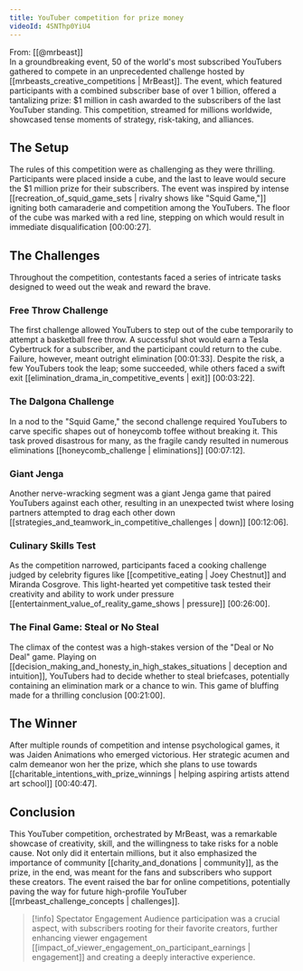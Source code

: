 ```yaml
---
title: YouTuber competition for prize money
videoId: 4SNThp0YiU4
---
```


From: [[@mrbeast]] <br/> 
In a groundbreaking event, 50 of the world's most subscribed YouTubers gathered to compete in an unprecedented challenge hosted by [[mrbeasts_creative_competitions | MrBeast]]. The event, which featured participants with a combined subscriber base of over 1 billion, offered a tantalizing prize: $1 million in cash awarded to the subscribers of the last YouTuber standing. This competition, streamed for millions worldwide, showcased tense moments of strategy, risk-taking, and alliances.

## The Setup

The rules of this competition were as challenging as they were thrilling. Participants were placed inside a cube, and the last to leave would secure the $1 million prize for their subscribers. The event was inspired by intense [[recreation_of_squid_game_sets | rivalry shows like "Squid Game,"]] igniting both camaraderie and competition among the YouTubers. The floor of the cube was marked with a red line, stepping on which would result in immediate disqualification <a class="yt-timestamp" data-t="00:00:27">[00:00:27]</a>.

## The Challenges

Throughout the competition, contestants faced a series of intricate tasks designed to weed out the weak and reward the brave.

### Free Throw Challenge

The first challenge allowed YouTubers to step out of the cube temporarily to attempt a basketball free throw. A successful shot would earn a Tesla Cybertruck for a subscriber, and the participant could return to the cube. Failure, however, meant outright elimination <a class="yt-timestamp" data-t="00:01:33">[00:01:33]</a>. Despite the risk, a few YouTubers took the leap; some succeeded, while others faced a swift exit [[elimination_drama_in_competitive_events | exit]] <a class="yt-timestamp" data-t="00:03:22">[00:03:22]</a>.

### The Dalgona Challenge

In a nod to the "Squid Game," the second challenge required YouTubers to carve specific shapes out of honeycomb toffee without breaking it. This task proved disastrous for many, as the fragile candy resulted in numerous eliminations [[honeycomb_challenge | eliminations]] <a class="yt-timestamp" data-t="00:07:12">[00:07:12]</a>.

### Giant Jenga

Another nerve-wracking segment was a giant Jenga game that paired YouTubers against each other, resulting in an unexpected twist where losing partners attempted to drag each other down [[strategies_and_teamwork_in_competitive_challenges | down]] <a class="yt-timestamp" data-t="00:12:06">[00:12:06]</a>.

### Culinary Skills Test

As the competition narrowed, participants faced a cooking challenge judged by celebrity figures like [[competitive_eating | Joey Chestnut]] and Miranda Cosgrove. This light-hearted yet competitive task tested their creativity and ability to work under pressure [[entertainment_value_of_reality_game_shows | pressure]] <a class="yt-timestamp" data-t="00:26:00">[00:26:00]</a>.

### The Final Game: Steal or No Steal

The climax of the contest was a high-stakes version of the "Deal or No Deal" game. Playing on [[decision_making_and_honesty_in_high_stakes_situations | deception and intuition]], YouTubers had to decide whether to steal briefcases, potentially containing an elimination mark or a chance to win. This game of bluffing made for a thrilling conclusion <a class="yt-timestamp" data-t="00:21:00">[00:21:00]</a>.

## The Winner

After multiple rounds of competition and intense psychological games, it was Jaiden Animations who emerged victorious. Her strategic acumen and calm demeanor won her the prize, which she plans to use towards [[charitable_intentions_with_prize_winnings | helping aspiring artists attend art school]] <a class="yt-timestamp" data-t="00:40:47">[00:40:47]</a>.

## Conclusion

This YouTuber competition, orchestrated by MrBeast, was a remarkable showcase of creativity, skill, and the willingness to take risks for a noble cause. Not only did it entertain millions, but it also emphasized the importance of community [[charity_and_donations | community]], as the prize, in the end, was meant for the fans and subscribers who support these creators. The event raised the bar for online competitions, potentially paving the way for future high-profile YouTuber [[mrbeast_challenge_concepts | challenges]].

> [!info] Spectator Engagement
> Audience participation was a crucial aspect, with subscribers rooting for their favorite creators, further enhancing viewer engagement [[impact_of_viewer_engagement_on_participant_earnings | engagement]] and creating a deeply interactive experience.